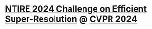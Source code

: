 # [NTIRE 2024 Challenge on Efficient Super-Resolution](https://cvlai.net/ntire/2024/) @ [CVPR 2024](https://cvpr2024.thecvf.com/)
